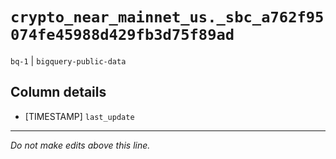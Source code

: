 # `crypto_near_mainnet_us._sbc_a762f95074fe45988d429fb3d75f89ad`
`bq-1` | `bigquery-public-data`

## Column details
* [TIMESTAMP] `last_update`

-------------------------------------------------------------------------------
*Do not make edits above this line.*
